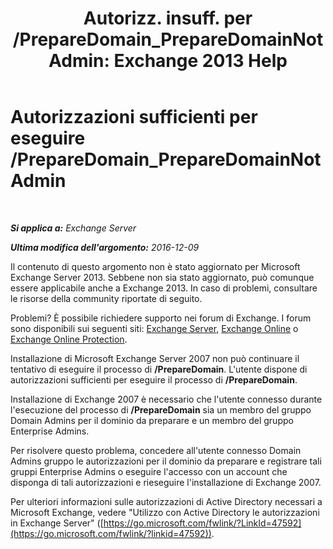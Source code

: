 ﻿---
title: 'Autorizz. insuff. per /PrepareDomain_PrepareDomainNotAdmin: Exchange 2013 Help'
TOCTitle: Autorizzazioni sufficienti per eseguire /PrepareDomain_PrepareDomainNotAdmin
ms:assetid: c33a2bc0-5b07-49b8-a1c1-53baa4933d44
ms:mtpsurl: https://technet.microsoft.com/it-it/library/ms.exch.setupreadiness.preparedomainnotadmin(v=EXCHG.150)
ms:contentKeyID: 50481604
ms.date: 05/22/2018
mtps_version: v=EXCHG.150
ms.translationtype: MT
---

# Autorizzazioni sufficienti per eseguire /PrepareDomain\_PrepareDomainNotAdmin

 

_**Si applica a:** Exchange Server_

_**Ultima modifica dell'argomento:** 2016-12-09_

Il contenuto di questo argomento non è stato aggiornato per Microsoft Exchange Server 2013. Sebbene non sia stato aggiornato, può comunque essere applicabile anche a Exchange 2013. In caso di problemi, consultare le risorse della community riportate di seguito.

Problemi? È possibile richiedere supporto nei forum di Exchange. I forum sono disponibili sui seguenti siti: [Exchange Server](https://go.microsoft.com/fwlink/p/?linkid=60612), [Exchange Online](https://go.microsoft.com/fwlink/p/?linkid=267542) o [Exchange Online Protection](https://go.microsoft.com/fwlink/p/?linkid=285351).

Installazione di Microsoft Exchange Server 2007 non può continuare il tentativo di eseguire il processo di **/PrepareDomain**. L'utente dispone di autorizzazioni sufficienti per eseguire il processo di **/PrepareDomain**.

Installazione di Exchange 2007 è necessario che l'utente connesso durante l'esecuzione del processo di **/PrepareDomain** sia un membro del gruppo Domain Admins per il dominio da preparare e un membro del gruppo Enterprise Admins.

Per risolvere questo problema, concedere all'utente connesso Domain Admins gruppo le autorizzazioni per il dominio da preparare e registrare tali gruppi Enterprise Admins o eseguire l'accesso con un account che disponga di tali autorizzazioni e rieseguire l'installazione di Exchange 2007.

Per ulteriori informazioni sulle autorizzazioni di Active Directory necessari a Microsoft Exchange, vedere "Utilizzo con Active Directory le autorizzazioni in Exchange Server" ([https://go.microsoft.com/fwlink/?LinkId=47592](https://go.microsoft.com/fwlink/?linkid=47592)).

